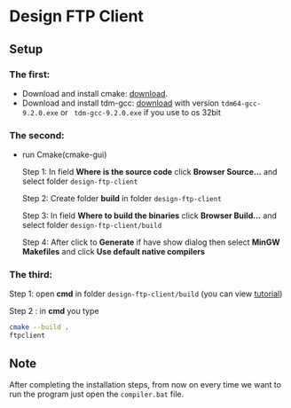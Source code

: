 # Design FTP Client 


## Setup

### The first:
- Download and install cmake: [download](https://cmake.org/download).
- Download and install tdm-gcc: [download](https://jmeubank.github.io/tdm-gcc/download/) with version ```tdm64-gcc-9.2.0.exe```
or ``` tdm-gcc-9.2.0.exe``` if you use to os 32bit

### The second:

- run Cmake(cmake-gui)

    Step 1: In field **Where is the source code** click **Browser Source...** and select folder `design-ftp-client`
    
    Step 2: Create folder **build** in folder `design-ftp-client`

    Step 3: In field **Where to build the binaries** click **Browser Build...** and select folder `design-ftp-client/build`

    Step 4: After click to **Generate** if have show dialog then select **MinGW Makefiles** and click **Use default native compilers**

### The third:

Step 1: open **cmd** in folder `design-ftp-client/build` (you can view [tutorial](https://www.youtube.com/watch?v=bgSSJQolR0E))

Step 2 : in **cmd** you type
```bash
cmake --build .
ftpclient
```
## Note

After completing the installation steps, from now on every time we want to run the program just open the `compiler.bat` file.